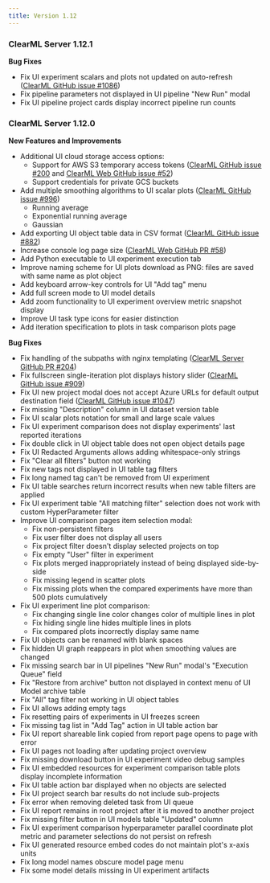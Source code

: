 ```yaml
---
title: Version 1.12
---
```


### ClearML Server 1.12.1 

**Bug Fixes**
* Fix UI experiment scalars and plots not updated on auto-refresh ([ClearML GitHub issue #1086](https://github.com/clearml/clearml/issues/1086))
* Fix pipeline parameters not displayed in UI pipeline "New Run" modal
* Fix UI pipeline project cards display incorrect pipeline run counts

### ClearML Server 1.12.0

**New Features and Improvements**
* Additional UI cloud storage access options:
  * Support for AWS S3 temporary access tokens ([ClearML GitHub issue #200](https://github.com/clearml/clearml-server/issues/200) and [ClearML Web GitHub issue #52](https://github.com/clearml/clearml-web/issues/52))
  * Support credentials for private GCS buckets
* Add multiple smoothing algorithms to UI scalar plots ([ClearML GitHub issue #996](https://github.com/clearml/clearml/issues/996))
  * Running average
  * Exponential running average
  * Gaussian
* Add exporting UI object table data in CSV format ([ClearML GitHub issue #882](https://github.com/clearml/clearml/issues/882))
* Increase console log page size ([ClearML Web GitHub PR #58](https://github.com/clearml/clearml-web/pull/58))
* Add Python executable to UI experiment execution tab
* Improve naming scheme for UI plots download as PNG: files are saved with same name as plot object
* Add keyboard arrow-key controls for UI "Add tag" menu
* Add full screen mode to UI model details
* Add zoom functionality to UI experiment overview metric snapshot display
* Improve UI task type icons for easier distinction
* Add iteration specification to plots in task comparison plots page
  
**Bug Fixes**
* Fix handling of the subpaths with nginx templating ([ClearML Server GitHub PR #204](https://github.com/clearml/clearml-server/pull/204))
* Fix fullscreen single-iteration plot displays history slider ([ClearML GitHub issue #909](https://github.com/clearml/clearml/issues/909))
* Fix UI new project modal does not accept Azure URLs for default output destination field ([ClearML GitHub issue #1047](https://github.com/clearml/clearml/issues/1047))
* Fix missing "Description" column in UI dataset version table
* Fix UI scalar plots notation for small and large scale values
* Fix UI experiment comparison does not display experiments' last reported iterations
* Fix double click in UI object table does not open object details page
* Fix UI Redacted Arguments allows adding whitespace-only strings
* Fix "Clear all filters" button not working
* Fix new tags not displayed in UI table tag filters
* Fix long named tag can't be removed from UI experiment
* Fix UI table searches return incorrect results when new table filters are applied
* Fix UI experiment table "All matching filter" selection does not work with custom HyperParameter filter
* Improve UI comparison pages item selection modal:
  * Fix non-persistent filters
  * Fix user filter does not display all users
  * Fix project filter doesn't display selected projects on top
  * Fix empty "User" filter in experiment
  * Fix plots merged inappropriately instead of being displayed side-by-side
  * Fix missing legend in scatter plots
  * Fix missing plots when the compared experiments have more than 500 plots cumulatively
* Fix UI experiment line plot comparison:
  * Fix changing single line color changes color of multiple lines in plot
  * Fix hiding single line hides multiple lines in plots
  * Fix compared plots incorrectly display same name
* Fix UI objects can be renamed with blank spaces
* Fix hidden UI graph reappears in plot when smoothing values are changed
* Fix missing search bar in UI pipelines "New Run" modal's "Execution Queue" field
* Fix "Restore from archive" button not displayed in context menu of UI Model archive table
* Fix "All" tag filter not working in UI object tables
* Fix UI allows adding empty tags
* Fix resetting pairs of experiments in UI freezes screen
* Fix missing tag list in "Add Tag" action in UI table action bar
* Fix UI report shareable link copied from report page opens to page with error
* Fix UI pages not loading after updating project overview
* Fix missing download button in UI experiment video debug samples
* Fix UI embedded resources for experiment comparison table plots display incomplete information
* Fix UI table action bar displayed when no objects are selected
* Fix UI project search bar results do not include sub-projects
* Fix error when removing deleted task from UI queue
* Fix UI report remains in root project after it is moved to another project
* Fix missing filter button in UI models table "Updated" column
* Fix UI experiment comparison hyperparameter parallel coordinate plot metric and parameter selections do not persist on refresh
* Fix UI generated resource embed codes do not maintain plot's x-axis units
* Fix long model names obscure model page menu
* Fix some model details missing in UI experiment artifacts
